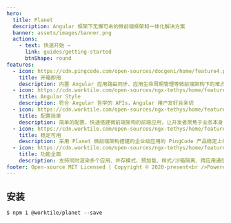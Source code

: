 ```yaml
---
hero:
  title: Planet
  description: Angular 框架下无懈可击的微前端框架和一体化解决方案
  banner: assets/images/banner.png
  actions:
    - text: 快速开始 →
      link: guides/getting-started
      btnShape: round
features:
  - icon: https://cdn.pingcode.com/open-sources/docgeni/home/feature4.png
    title: 开箱即用
    description: 内置 Angular 应用路由同步、应用生命周期管理等微前端架构下的难点解决方案
  - icon: https://cdn.worktile.com/open-sources/ngx-tethys/home/feature5.png
    title: Angular Style
    description: 符合 Angular 哲学的 APIs，Angular 用户友好且亲切
  - icon: https://cdn.worktile.com/open-sources/ngx-tethys/home/feature2.png
    title: 配置简单
    description: 简单的配置，快速搭建微前端架构的前端应用，让开发者聚焦于业务本身
  - icon: https://cdn.worktile.com/open-sources/ngx-tethys/home/feature6.png
    title: 稳定可用
    description: 采用 Planet 微前端架构搭建的企业级应用的 PingCode 产品稳定上线多年，满足复杂交互的业务系统
  - icon: https://cdn.worktile.com/open-sources/ngx-tethys/home/feature4.png
    title: 功能全面
    description: 支持同时渲染多个应用、并存模式、预加载、样式/沙箱隔离、跨应用通信和组件渲染等高级功能
footer: Open-source MIT Licensed | Copyright © 2020-present<br />Powered by PingCode
---
```


## 安装

```
$ npm i @worktile/planet --save
```

